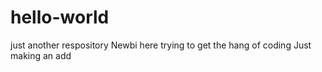 # hello-world
just another respository
Newbi here trying to get the hang of coding
Just making an add
